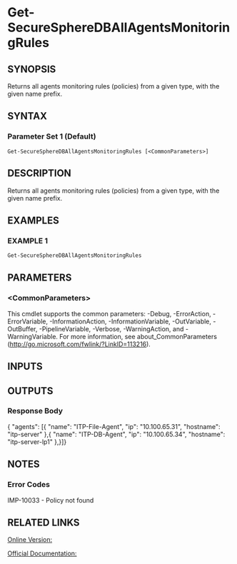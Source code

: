 ﻿# Get-SecureSphereDBAllAgentsMonitoringRules

## SYNOPSIS
Returns all agents monitoring rules (policies) from a given type, with the given name prefix.

## SYNTAX

### Parameter Set 1 (Default)
```
Get-SecureSphereDBAllAgentsMonitoringRules [<CommonParameters>]
```

## DESCRIPTION
Returns all agents monitoring rules (policies) from a given type, with the given name prefix.

## EXAMPLES

### EXAMPLE 1

```powershell
Get-SecureSphereDBAllAgentsMonitoringRules
```

## PARAMETERS

### \<CommonParameters\>
This cmdlet supports the common parameters: -Debug, -ErrorAction, -ErrorVariable, -InformationAction, -InformationVariable, -OutVariable, -OutBuffer, -PipelineVariable, -Verbose, -WarningAction, and -WarningVariable. For more information, see about_CommonParameters (http://go.microsoft.com/fwlink/?LinkID=113216).

## INPUTS

## OUTPUTS

### Response Body
{
"agents":
[{
"name": "ITP-File-Agent",
"ip": "10.100.65.31",
"hostname": "itp-server"
},{
"name": "ITP-DB-Agent",
"ip": "10.100.65.34",
"hostname": "itp-server-lp1"
},}]}

## NOTES

### Error Codes
IMP-10033 - Policy not found

## RELATED LINKS

[Online Version:](https://github.com/akshinmustafayev/Documentation/MD)

[Official Documentation:](https://docs.imperva.com/bundle/v13.6-api-reference-guide/page/70901.htm)



